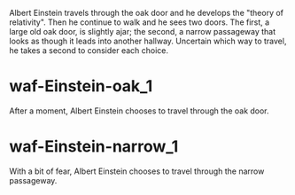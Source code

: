 Albert Einstein travels through the oak door and he develops the "theory of relativity". Then he continue to walk and he sees two doors. The first, a large old oak door, is slightly ajar; the second, a narrow passageway that looks as though it leads into another hallway. Uncertain which way to travel, he takes a second to consider each choice.

# waf-Einstein-oak_1
After a moment, Albert Einstein chooses to travel through the oak door.

# waf-Einstein-narrow_1
With a bit of fear, Albert Einstein chooses to travel through the narrow passageway.
